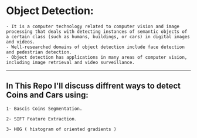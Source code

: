 # Object Detection:
	- It is a computer technology related to computer vision and image processing that deals with detecting instances of semantic objects of a certain class (such as humans, buildings, or cars) in digital images and videos.
	- Well-researched domains of object detection include face detection and pedestrian detection.
	- Object detection has applications in many areas of computer vision, including image retrieval and video surveillance.
_________________________________________________________________
## In This Repo I'll discuss diffrent ways to detect Coins and Cars using:

	1- Bascis Coins Segmentation.

	2- SIFT Feature Extraction.

	3- HOG ( histogram of oriented gradients )

